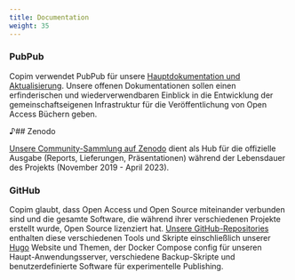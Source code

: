```yaml
---
title: Documentation
weight: 35
---
```


### PubPub

Copim verwendet PubPub für unsere [Hauptdokumentation und Aktualisierung](https://copim.pubpub.org/). Unsere offenen Dokumentationen sollen einen erfinderischen und wiederverwendbaren Einblick in die Entwicklung der gemeinschaftseigenen Infrastruktur für die Veröffentlichung von Open Access Büchern geben.

♪## Zenodo

[Unsere Community-Sammlung auf Zenodo](https://zenodo.org/communities/copim/) dient als Hub für die offizielle Ausgabe (Reports, Lieferungen, Präsentationen) während der Lebensdauer des Projekts (November 2019 - April 2023).

### GitHub

Copim glaubt, dass Open Access und Open Source miteinander verbunden sind und die gesamte Software, die während ihrer verschiedenen Projekte erstellt wurde, Open Source lizenziert hat. [Unsere GitHub-Repositories](https://github.com/COPIM) enthalten diese verschiedenen Tools und Skripte einschließlich unserer [Hugo](https://gohugo.io/) Website und Themen, der Docker Compose config für unseren Haupt-Anwendungsserver, verschiedene Backup-Skripte und benutzerdefinierte Software für experimentelle Publishing.